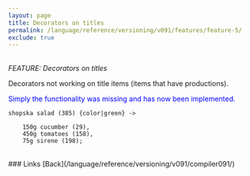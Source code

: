 ```yaml
---
layout: page
title: Decorators on titles
permalink: /language/reference/versioning/v091/features/feature-5/
exclude: true
---
```

<br>_FEATURE: Decorators on titles_

Decorators not working on title items (items that have productions).

<span style="color:blue">Simply the functionality was missing and has now been implemented.</span>

```
shopska salad (385) {color|green} ->
		
	150g cucumber (29),
	450g tomatoes (158),
	75g sirene (198);
```


<br>
### Links
[Back](/language/reference/versioning/v091/compiler091/)